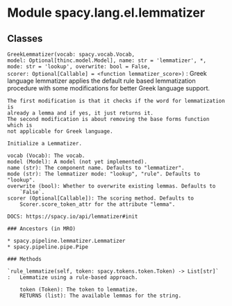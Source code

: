 Module spacy.lang.el.lemmatizer
===============================

Classes
-------

`GreekLemmatizer(vocab: spacy.vocab.Vocab, model: Optional[thinc.model.Model], name: str = 'lemmatizer', *, mode: str = 'lookup', overwrite: bool = False, scorer: Optional[Callable] = <function lemmatizer_score>)`
:   Greek language lemmatizer applies the default rule based lemmatization
    procedure with some modifications for better Greek language support.
    
    The first modification is that it checks if the word for lemmatization is
    already a lemma and if yes, it just returns it.
    The second modification is about removing the base forms function which is
    not applicable for Greek language.
    
    Initialize a Lemmatizer.
    
    vocab (Vocab): The vocab.
    model (Model): A model (not yet implemented).
    name (str): The component name. Defaults to "lemmatizer".
    mode (str): The lemmatizer mode: "lookup", "rule". Defaults to "lookup".
    overwrite (bool): Whether to overwrite existing lemmas. Defaults to
        `False`.
    scorer (Optional[Callable]): The scoring method. Defaults to
        Scorer.score_token_attr for the attribute "lemma".
    
    DOCS: https://spacy.io/api/lemmatizer#init

    ### Ancestors (in MRO)

    * spacy.pipeline.lemmatizer.Lemmatizer
    * spacy.pipeline.pipe.Pipe

    ### Methods

    `rule_lemmatize(self, token: spacy.tokens.token.Token) ‑> List[str]`
    :   Lemmatize using a rule-based approach.
        
        token (Token): The token to lemmatize.
        RETURNS (list): The available lemmas for the string.